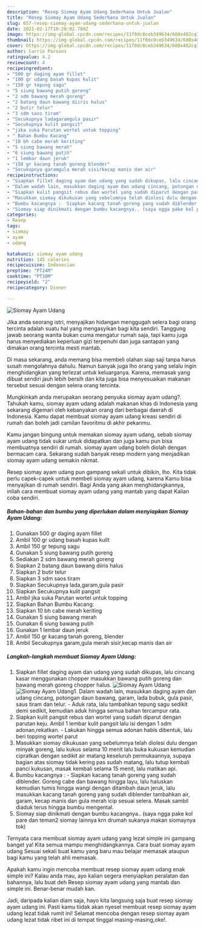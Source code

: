```yaml
---
description: "Resep Siomay Ayam Udang Sederhana Untuk Jualan"
title: "Resep Siomay Ayam Udang Sederhana Untuk Jualan"
slug: 657-resep-siomay-ayam-udang-sederhana-untuk-jualan
date: 2021-02-17T10:20:02.788Z
image: https://img-global.cpcdn.com/recipes/11f0dc0ceb349634/680x482cq70/siomay-ayam-udang-foto-resep-utama.jpg
thumbnail: https://img-global.cpcdn.com/recipes/11f0dc0ceb349634/680x482cq70/siomay-ayam-udang-foto-resep-utama.jpg
cover: https://img-global.cpcdn.com/recipes/11f0dc0ceb349634/680x482cq70/siomay-ayam-udang-foto-resep-utama.jpg
author: Carrie Parsons
ratingvalue: 4.2
reviewcount: 4
recipeingredient:
- "500 gr daging ayam fillet"
- "100 gr udang basah kupas kulit"
- "150 gr tepung sagu"
- "5 siung bawang putih goreng"
- "2 sdm bawang merah goreng"
- "2 batang daun bawang diiris halus"
- "2 butir telur"
- "3 sdm saos tiram"
- "Secukupnya ladagaramgula pasir"
- "Secukupnya kulit pangsit"
- "jika suka Parutan wortel untuk topping"
- " Bahan Bumbu Kacang"
- "10 bh cabe merah keriting"
- "5 siung bawang merah"
- "6 siung bawang putih"
- "1 lembar daun jeruk"
- "150 gr kacang tanah goreng blender"
- "Secukupnya garamgula merah sisirkecap manis dan air"
recipeinstructions:
- "Siapkan fillet daging ayam dan udang yang sudah dikupas, lalu cincang kasar menggunakan chopper masukkan bawang putih goreng dan bawang merah goreng chopper halus."
- "Dalam wadah lain, masukkan daging ayam dan udang cincang, potongan daun bawang, garam, lada bubuk, gula pasir, saus tiram dan telur. Aduk rata, lalu tambahkan tepung sagu sedikit demi sedikit, kemudian aduk hingga semua bahan tercampur rata."
- "Siapkan kulit pangsit rebus dan wortel yang sudah diparut dengan parutan keju. Ambil 1 lembar kulit pangsit lalu isi dengan 1 sdm adonan,rekatkan. Lakukan hingga semua adonan habis dibentuk, lalu beri topping wortel parut"
- "Masukkan siomay dikukusan yang sebelumnya telah diolesi dulu dengan minyak goreng, lalu kukus selama 10 menit lalu buka kukusan kemudian cipratkan dengan sedikit air matang keseluruh permukaannya, supaya bagian atas siomay tidak kering pas sudah matang, lalu tutup kembali panci kukusan, masak kembali selama 15 menit, lalu matikan api."
- "Bumbu kacangnya :  Siapkan kacang tanah goreng yang sudah diblender. Goreng cabe dan bawang hingga layu, lalu haluskan kemudian tumis hingga wangi dengan ditambah daun jeruk, lalu masukkan kacang tanah goreng yang sudah diblender tambahkan air, garam, kecap manis dan gula merah icip sesuai selera. Masak sambil diaduk terus hingga bumbu mengental."
- "Siomay siap dinikmati dengan bumbu kacangnya.. (saya ngga pake kol pare dan teman2 siomay lainnya krn drumah sukanya makan siomaynya tok)"
categories:
- Resep
tags:
- siomay
- ayam
- udang

katakunci: siomay ayam udang 
nutrition: 145 calories
recipecuisine: Indonesian
preptime: "PT24M"
cooktime: "PT30M"
recipeyield: "2"
recipecategory: Dinner

---
```



![Siomay Ayam Udang](https://img-global.cpcdn.com/recipes/11f0dc0ceb349634/680x482cq70/siomay-ayam-udang-foto-resep-utama.jpg)

Jika anda seorang istri, menyajikan hidangan menggugah selera bagi orang tercinta adalah suatu hal yang mengasyikan bagi kita sendiri. Tanggung jawab seorang  wanita bukan cuma mengatur rumah saja, tapi kamu juga harus menyediakan keperluan gizi terpenuhi dan juga santapan yang dimakan orang tercinta mesti mantab.

Di masa  sekarang, anda memang bisa membeli olahan siap saji tanpa harus susah mengolahnya dahulu. Namun banyak juga lho orang yang selalu ingin menghidangkan yang terlezat untuk keluarganya. Karena, memasak yang dibuat sendiri jauh lebih bersih dan kita juga bisa menyesuaikan makanan tersebut sesuai dengan selera orang tercinta. 



Mungkinkah anda merupakan seorang penyuka siomay ayam udang?. Tahukah kamu, siomay ayam udang adalah makanan khas di Indonesia yang sekarang digemari oleh kebanyakan orang dari berbagai daerah di Indonesia. Kamu dapat membuat siomay ayam udang kreasi sendiri di rumah dan boleh jadi camilan favoritmu di akhir pekanmu.

Kamu jangan bingung untuk memakan siomay ayam udang, sebab siomay ayam udang tidak sukar untuk didapatkan dan juga kamu pun bisa membuatnya sendiri di rumah. siomay ayam udang boleh diolah dengan bermacam cara. Sekarang sudah banyak resep modern yang menjadikan siomay ayam udang semakin nikmat.

Resep siomay ayam udang pun gampang sekali untuk dibikin, lho. Kita tidak perlu capek-capek untuk membeli siomay ayam udang, karena Kamu bisa menyajikan di rumah sendiri. Bagi Anda yang akan menghidangkannya, inilah cara membuat siomay ayam udang yang mantab yang dapat Kalian coba sendiri.

<!--inarticleads1-->

##### Bahan-bahan dan bumbu yang diperlukan dalam menyiapkan Siomay Ayam Udang:

1. Gunakan 500 gr daging ayam fillet
1. Ambil 100 gr udang basah kupas kulit
1. Ambil 150 gr tepung sagu
1. Gunakan 5 siung bawang putih goreng
1. Sediakan 2 sdm bawang merah goreng
1. Siapkan 2 batang daun bawang diiris halus
1. Siapkan 2 butir telur
1. Siapkan 3 sdm saos tiram
1. Siapkan Secukupnya lada,garam,gula pasir
1. Siapkan Secukupnya kulit pangsit
1. Ambil jika suka Parutan wortel untuk topping
1. Siapkan  Bahan Bumbu Kacang:
1. Siapkan 10 bh cabe merah keriting
1. Gunakan 5 siung bawang merah
1. Gunakan 6 siung bawang putih
1. Gunakan 1 lembar daun jeruk
1. Ambil 150 gr kacang tanah goreng, blender
1. Ambil Secukupnya garam,gula merah sisir,kecap manis dan air




<!--inarticleads2-->

##### Langkah-langkah membuat Siomay Ayam Udang:

1. Siapkan fillet daging ayam dan udang yang sudah dikupas, lalu cincang kasar menggunakan chopper masukkan bawang putih goreng dan bawang merah goreng chopper halus.
<img src="https://img-global.cpcdn.com/steps/7360a585176be47a/160x128cq70/siomay-ayam-udang-langkah-memasak-1-foto.jpg" alt="Siomay Ayam Udang"><img src="https://img-global.cpcdn.com/steps/343c40543393e4e6/160x128cq70/siomay-ayam-udang-langkah-memasak-1-foto.jpg" alt="Siomay Ayam Udang">1. Dalam wadah lain, masukkan daging ayam dan udang cincang, potongan daun bawang, garam, lada bubuk, gula pasir, saus tiram dan telur. - Aduk rata, lalu tambahkan tepung sagu sedikit demi sedikit, kemudian aduk hingga semua bahan tercampur rata.
1. Siapkan kulit pangsit rebus dan wortel yang sudah diparut dengan parutan keju. Ambil 1 lembar kulit pangsit lalu isi dengan 1 sdm adonan,rekatkan. - Lakukan hingga semua adonan habis dibentuk, lalu beri topping wortel parut
1. Masukkan siomay dikukusan yang sebelumnya telah diolesi dulu dengan minyak goreng, lalu kukus selama 10 menit lalu buka kukusan kemudian cipratkan dengan sedikit air matang keseluruh permukaannya, supaya bagian atas siomay tidak kering pas sudah matang, lalu tutup kembali panci kukusan, masak kembali selama 15 menit, lalu matikan api.
1. Bumbu kacangnya :  - Siapkan kacang tanah goreng yang sudah diblender. Goreng cabe dan bawang hingga layu, lalu haluskan kemudian tumis hingga wangi dengan ditambah daun jeruk, lalu masukkan kacang tanah goreng yang sudah diblender tambahkan air, garam, kecap manis dan gula merah icip sesuai selera. Masak sambil diaduk terus hingga bumbu mengental.
1. Siomay siap dinikmati dengan bumbu kacangnya.. (saya ngga pake kol pare dan teman2 siomay lainnya krn drumah sukanya makan siomaynya tok)




Ternyata cara membuat siomay ayam udang yang lezat simple ini gampang banget ya! Kita semua mampu menghidangkannya. Cara buat siomay ayam udang Sesuai sekali buat kamu yang baru mau belajar memasak ataupun bagi kamu yang telah ahli memasak.

Apakah kamu ingin mencoba membuat resep siomay ayam udang enak simple ini? Kalau anda mau, ayo kalian segera menyiapkan peralatan dan bahannya, lalu buat deh Resep siomay ayam udang yang mantab dan simple ini. Benar-benar mudah kan. 

Jadi, daripada kalian diam saja, hayo kita langsung saja buat resep siomay ayam udang ini. Pasti kamu tiidak akan nyesel membuat resep siomay ayam udang lezat tidak rumit ini! Selamat mencoba dengan resep siomay ayam udang lezat tidak ribet ini di tempat tinggal masing-masing,oke!.

